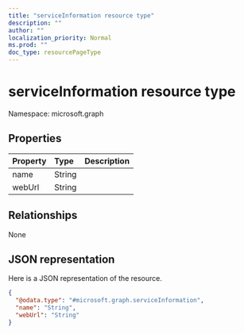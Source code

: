 ```yaml
---
title: "serviceInformation resource type"
description: ""
author: ""
localization_priority: Normal
ms.prod: ""
doc_type: resourcePageType
---
```


# serviceInformation resource type


Namespace: microsoft.graph



## Properties
|Property|Type|Description|
|:---|:---|:---|
|name|String||
|webUrl|String||

## Relationships
None

## JSON representation
Here is a JSON representation of the resource.
<!-- {
  "blockType": "resource",
  "@odata.type": "microsoft.graph.serviceInformation"
}
-->
``` json
{
  "@odata.type": "#microsoft.graph.serviceInformation",
  "name": "String",
  "webUrl": "String"
}
```

